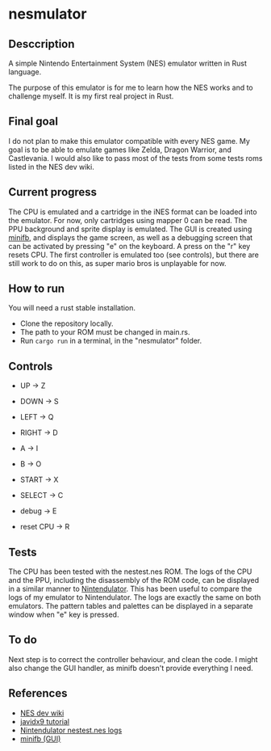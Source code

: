 # nesmulator

## Desccription

A simple Nintendo Entertainment System (NES) emulator written in Rust language.

The purpose of this emulator is for me to learn how the NES works and to challenge myself.
It is my first real project in Rust.

## Final goal

I do not plan to make this emulator compatible with every NES game.
My goal is to be able to emulate games like Zelda, Dragon Warrior, and Castlevania.
I would also like to pass most of the tests from some tests roms listed in the NES dev wiki.

## Current progress

The CPU is emulated and a cartridge in the iNES format can be loaded into the emulator.
For now, only cartridges using mapper 0 can be read.
The PPU background and sprite display is emulated.
The GUI is created using [minifb](https://docs.rs/minifb/0.19.1/minifb/), and displays the game screen, as well as a debugging screen that can be activated by pressing "e" on the keyboard.
A press on the "r" key resets CPU.
The first controller is emulated too (see controls), but there are still work to do on this, as super mario bros is unplayable for now.

## How to run

You will need a rust stable installation.

* Clone the repository locally.
* The path to your ROM must be changed in main.rs.
* Run `cargo run` in a terminal, in the "nesmulator" folder.

## Controls

* UP -> Z
* DOWN -> S
* LEFT -> Q
* RIGHT -> D
* A -> I
* B -> O
* START -> X
* SELECT -> C

* debug -> E
* reset CPU -> R

## Tests

The CPU has been tested with the nestest.nes ROM.
The logs of the CPU and the PPU, including the disassembly of the ROM code, can be displayed in a similar manner to [Nintendulator](https://www.qmtpro.com/~nes/nintendulator/). This has been useful to compare the logs of my emulator to Nintendulator. The logs are exactly the same on both emulators.
The pattern tables and palettes can be displayed in a separate window when "e" key is pressed.

## To do

Next step is to correct the controller behaviour, and clean the code.
I might also change the GUI handler, as minifb doesn't provide everything I need.

## References

* [NES dev wiki](http://wiki.nesdev.com/w/index.php/Nesdev)
* [javidx9 tutorial](https://www.youtube.com/watch?v=F8kx56OZQhg&list=PLrOv9FMX8xJHqMvSGB_9G9nZZ_4IgteYf&index=2)
* [Nintendulator nestest.nes logs](https://www.qmtpro.com/~nes/misc/nestest.log)
* [minifb (GUI)](https://docs.rs/minifb/0.19.1/minifb/)